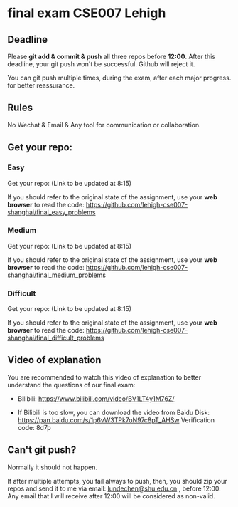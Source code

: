 # final exam CSE007 Lehigh

## Deadline
Please **git add & commit & push** all three repos before **12:00**.
After this deadline, your git push won't be successful. 
Github will reject it.

You can git push multiple times, during the exam, after each major progress.
for better reassurance.

## Rules
No Wechat & Email & Any tool for communication or collaboration.

## Get your repo:
### Easy
Get your repo: (Link to be updated at 8:15)

If you should refer to the original state of the assignment,
use your **web browser** to read the code:
https://github.com/lehigh-cse007-shanghai/final_easy_problems

### Medium
Get your repo: (Link to be updated at 8:15)

If you should refer to the original state of the assignment,
use your **web browser** to read the code:
https://github.com/lehigh-cse007-shanghai/final_medium_problems


### Difficult
Get your repo: (Link to be updated at 8:15)

If you should refer to the original state of the assignment,
use your **web browser** to read the code:
https://github.com/lehigh-cse007-shanghai/final_difficult_problems

## Video of explanation
You are recommended to watch this video of explanation to better understand 
the questions of our final exam:

- Bilibili: https://www.bilibili.com/video/BV1LT4y1M76Z/

- If Bilibili is too slow, you can download the video from Baidu Disk: https://pan.baidu.com/s/1p6vW3TPk7oN97c8pT_AHSw 
Verification code: 8d7p 

## Can't git push?
Normally it should not happen. 

If after multiple attempts, you fail always to push, then, you should
zip your repos and send it to me via email:
lundechen@shu.edu.cn , before 12:00. Any email that I will receive after 
12:00 will be considered as non-valid.
